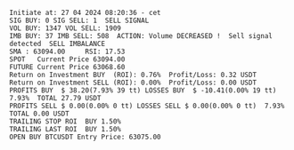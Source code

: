     Initiate at: 27 04 2024 08:20:36 - cet
    SIG BUY: 0 SIG SELL: 1  SELL SIGNAL
    VOL BUY: 1347 VOL SELL: 1909
    IMB BUY: 37 IMB SELL: 508  ACTION: Volume DECREASED !  Sell signal detected  SELL IMBALANCE
    SMA : 63094.00     RSI: 17.53
    SPOT   Current Price 63094.00
    FUTURE Current Price 63068.60
    Return on Investment BUY  (ROI): 0.76%  Profit/Loss: 0.32 USDT
    Return on Investment SELL (ROI): 0.00%  Profit/Loss: 0.00 USDT
    PROFITS BUY  $ 38.20(7.93% 39 tt) LOSSES BUY  $ -10.41(0.00% 19 tt)  7.93%  TOTAL 27.79 USDT
    PROFITS SELL $ 0.00(0.00% 0 tt) LOSSES SELL $ 0.00(0.00% 0 tt)  7.93%  TOTAL 0.00 USDT
    TRAILING STOP ROI  BUY 1.50%
    TRAILING LAST ROI  BUY 1.50%
    OPEN BUY BTCUSDT Entry Price: 63075.00
